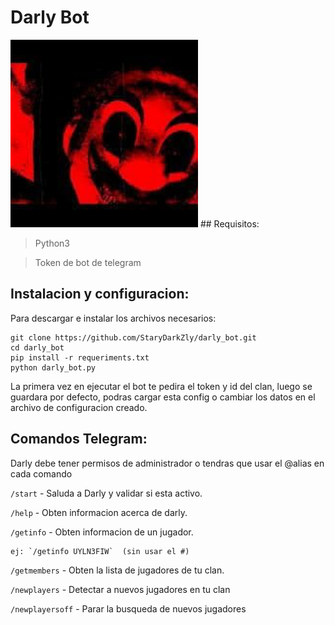 # Darly Bot
<img src="image.jpg" alt="Avatar del Bot" width="300"/>
## Requisitos:

>Python3

>Token de bot de telegram

## Instalacion y configuracion:

 Para descargar e instalar los archivos necesarios:

```
git clone https://github.com/StaryDarkZly/darly_bot.git
cd darly_bot
pip install -r requeriments.txt
python darly_bot.py
```

La primera vez en ejecutar el bot te pedira el token y id del clan, luego se guardara por defecto, podras cargar esta config o cambiar los datos en el archivo de configuracion creado.


## Comandos Telegram:

Darly debe tener permisos de administrador o tendras que usar el @alias en cada comando


`/start`      - Saluda a Darly y validar si esta activo.

`/help`       - Obten informacion acerca de darly.

`/getinfo`    - Obten informacion de un jugador.
    
    ej: `/getinfo UYLN3FIW`  (sin usar el #)

`/getmembers` - Obten la lista de jugadores de tu clan.

`/newplayers` - Detectar a nuevos jugadores en tu clan

`/newplayersoff` - Parar la busqueda de nuevos jugadores

